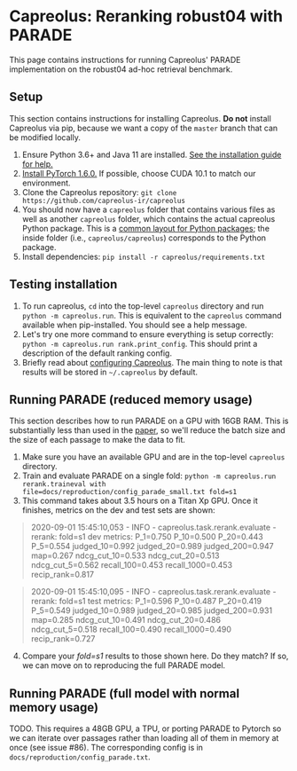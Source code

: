 # Capreolus: Reranking robust04 with PARADE
This page contains instructions for running Capreolus' PARADE implementation on the robust04 ad-hoc retrieval benchmark.

## Setup
This section contains instructions for installing Capreolus. **Do not** install Capreolus via pip, because we want a copy of the `master` branch that can be modified locally.

1. Ensure Python 3.6+ and Java 11 are installed. [See the installation guide for help.](https://capreolus.ai/en/latest/installation.html)
2. [Install PyTorch 1.6.0.](https://pytorch.org/get-started/locally/) If possible, choose CUDA 10.1 to match our environment.
3. Clone the Capreolus repository: `git clone https://github.com/capreolus-ir/capreolus`
4. You should now have a `capreolus` folder that contains various files as well as another `capreolus` folder, which contains the actual capreolus Python package. This is a [common layout for Python packages](https://python-packaging.readthedocs.io/en/latest/minimal.html); the inside folder (i.e., `capreolus/capreolus`) corresponds to the Python package.
5. Install dependencies: `pip install -r capreolus/requirements.txt`

## Testing installation
1. To run capreolus, `cd` into the top-level `capreolus` directory  and run `python -m capreolus.run`. This is equivalent to the `capreolus` command available when pip-installed. You should see a help message.
2. Let's try one more command to ensure everything is setup correctly: `python -m capreolus.run rank.print_config`. This should print a description of the default ranking config.
3. Briefly read about [configuring Capreolus](https://capreolus.ai/en/latest/installation.html#configuring-capreolus). The main thing to note is that results will be stored in `~/.capreolus` by default.

## Running PARADE (reduced memory usage)
This section describes how to run PARADE on a GPU with 16GB RAM. This is substantially less than used in the [paper](https://arxiv.org/abs/2008.09093), so we'll reduce the batch size and the size of each passage to make the data to fit.

1. Make sure you have an available GPU and are in the top-level `capreolus` directory.
2. Train and evaluate PARADE on a single fold: `python -m capreolus.run rerank.traineval with file=docs/reproduction/config_parade_small.txt fold=s1`
3. This command takes about 3.5 hours on a Titan Xp GPU. Once it finishes, metrics on the dev and test sets are shown:
> 2020-09-01 15:45:10,053 - INFO - capreolus.task.rerank.evaluate - rerank: fold=s1 dev metrics: P_1=0.750 P_10=0.500 P_20=0.443 P_5=0.554 judged_10=0.992 judged_20=0.989 judged_200=0.947 map=0.267 ndcg_cut_10=0.533 ndcg_cut_20=0.513 ndcg_cut_5=0.562 recall_100=0.453 recall_1000=0.453 recip_rank=0.817

> 2020-09-01 15:45:10,095 - INFO - capreolus.task.rerank.evaluate - rerank: fold=s1 test metrics: P_1=0.596 P_10=0.487 P_20=0.419 P_5=0.549 judged_10=0.989 judged_20=0.985 judged_200=0.931 map=0.285 ndcg_cut_10=0.491 ndcg_cut_20=0.486 ndcg_cut_5=0.518 recall_100=0.490 recall_1000=0.490 recip_rank=0.727
4. Compare your *fold=s1* results to those shown here. Do they match? If so, we can move on to reproducing the full PARADE model.

## Running PARADE (full model with normal memory usage)
TODO. This requires a 48GB GPU, a TPU, or porting PARADE to Pytorch so we can iterate over passages rather than loading all of them in memory at once (see issue #86). The corresponding config is in `docs/reproduction/config_parade.txt`.
